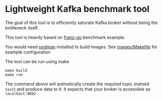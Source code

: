 
# Lightweight Kafka benchmark tool

The goal of this tool is to efficiently saturate Kafka broker without being the bottleneck itself.

This tool is heavily based on [franz-go](https://github.com/twmb/franz-go/tree/master/examples/bench) benchmark example.

You would need [podman](https://podman.io/) installed to build images. See [images/Makefile](images/Makefile) for example configuration

The tool can be run using make

```
make build
make run
```

The command above will autmatically create the required topic (named `test`) and produce data to it. It expects that your broker is accessible as `localhost:9092`